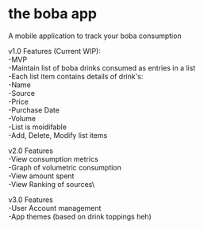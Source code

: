# the boba app

A mobile application to track your boba consumption

v1.0 Features (Current WIP):\
-MVP\
-Maintain list of boba drinks consumed as entries in a list\
-Each list item contains details of drink's:\
  -Name\
  -Source\
  -Price\
  -Purchase Date\
  -Volume\
-List is moidifable\
    -Add, Delete, Modify list items


v2.0 Features\
-View consumption metrics\
-Graph of volumetric consumption\
-View amount spent\
-View Ranking of sources\


v3.0 Features\
-User Account management\
-App themes (based on drink toppings heh)
